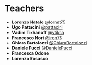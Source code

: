# Teachers

- **Lorenzo Natale** [@lornat75](https://github.com/lornat75)
- **Ugo Pattacini** [@pattacini](https://github.com/pattacini)
- **Vadim Tikhanoff** [@vtikha](https://github.com/vtikha)
- **Francesco Nori** [@iron76](https://github.com/iron76)
- **Chiara Bartolozzi** [@ChiaraBartolozzi](https://github.com/ChiaraBartolozzi)
- **Daniele Pucci** [@DanielePucci](https://github.com/DanielePucci)
- **Francesca Odone**
- **Lorenzo Rosasco**
